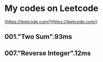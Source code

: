 # My codes on Leetcode
[https://leetcode.com/](https://leetcode.com/)
## 001."Two Sum".93ms
## 007."Reverse Integer".12ms
